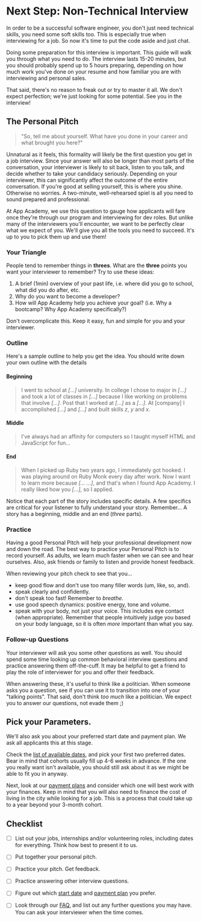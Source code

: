 # Next Step: Non-Technical Interview

In order to be a successful software engineer, you don't just need technical skills, you need some soft skills too. This is especially true when interviewing for a job. So now it's time to put the code aside and just chat.

Doing some preparation for this interview is important. This guide will walk you through what you need to do. The interview lasts 15-20 minutes, but you should probably spend up to 5 hours preparing, depending on how much work you've done on your resume and how familiar you are with interviewing and personal sales.

That said, there's no reason to freak out or try to master it all. We don't expect perfection; we're just looking for some potential. See you in the interview!

## The Personal Pitch

> "So, tell me about yourself. What have you done in your career and what brought you here?"

Unnatural as it feels, this formality will likely be the first question you get in a job interview. Since your answer will also be longer than most parts of the conversation, your interviewer is likely to sit back, listen to you talk, and decide whether to take your candidacy seriously. Depending on your interviewer, this can significantly affect the outcome of the entire conversation.
If you're good at selling yourself, this is where you shine. Otherwise no worries. A two-minute, well-rehearsed spiel is all you need to sound prepared and professional.

At App Academy, we use this question to gauge how applicants will fare once they're through our program and interviewing for dev roles. But unlike many of the interviewers you'll encounter, we want to be perfectly clear what we expect of you. We'll give you all the tools you need to succeed. It's up to you to pick them up and use them!

### Your Triangle

People tend to remember things in **threes**. What are the **three** points you want your interviewer to remember? Try to use these ideas:

1. A brief (1min) overview of your past life, i.e. where did you go to school, what did you do after, etc.
2. Why do you want to become a developer?
3. How will App Academy help you achieve your goal? (i.e. Why a bootcamp? Why App Academy specifically?)

Don't overcomplicate this. Keep it easy, fun and simple for you and your interviewer.

### Outline

Here's a sample outline to help you get the idea. You should write down your own outline with the details

#### Beginning

> I went to school at _[...]_ university. In college I chose to major in _[...]_ and took a lot of classes in _[...]_ because I like working on problems that involve _[...]_. Post that I worked at _[...]_ as a _[...]_. At [company] I accomplished _[...]_ and _[...]_ and built skills _z_, _y_ and _x_.

#### Middle

> I've always had an affinity for computers so I taught myself HTML and JavaScript for fun...

#### End

> When I picked up Ruby two years ago, I immediately got hooked. I was playing around on Ruby Monk every day after work. Now I want to learn more because _[... ...]_, and that's when I found App Academy. I really liked how you _[...]_, so I applied.

Notice that each part of the story includes specific details. A few specifics are critical for your listener to fully understand your story. Remember... A story has a beginning, middle and an end (_three_ parts).

### Practice

Having a good Personal Pitch will help your professional development now and down the road. The best way to practice your Personal Pitch is to record yourself. As adults, we learn much faster when we can see and hear ourselves. Also, ask friends or family to listen and provide honest feedback.

When reviewing your pitch check to see that you...

* keep good flow and don't use too many filler words (um, like, so, and).
* speak clearly and confidently.
* don't speak too fast! Remember to _breathe_.
* use good speech dynamics: positive energy, tone and volume.
* speak with your body, not just your voice. This includes eye contact (when appropriate). Remember that people intuitively judge you based on your body language, so it is often _more_ important than what you say.

### Follow-up Questions

Your interviewer will ask you some other questions as well. You should spend some time looking up common behavioral interview questions and practice answering them off-the-cuff. It may be helpful to get a friend to play the role of interviewer for you and offer their feedback.

When answering these, it's useful to think like a politician. When someone asks you a question, see if you can use it to transition into one of your "talking points". That said, don't think _too much_ like a politician. We expect you to answer our questions, not evade them ;)

## Pick your Parameters.

We'll also ask you about your preferred start date and payment plan. We ask all applicants this at this stage.

Check the [list of available dates][course-dates], and pick your first two preferred dates. Bear in mind that cohorts usually fill up 4-6 weeks in advance. If the one you really want isn't available, you should still ask about it as we might be able to fit you in anyway.

Next, look at our [payment plans][payment-plans] and consider which one will best work with your finances. Keep in mind that you will also need to finance the cost of living in the city while looking for a job. This is a process that could take up to a year beyond your 3-month cohort.

## Checklist

- [ ] List out your jobs, internships and/or volunteering roles, including dates for everything. Think how best to present it to us.
- [ ] Put together your personal pitch.
- [ ] Practice your pitch. Get feedback.
- [ ] Practice answering other interview questions.
- [ ] Figure out which [start date][course-dates] and [payment plan][payment-plans] you prefer.
- [ ] Look through our [FAQ][faq], and list out any further questions you may have. You can ask your interviewer when the time comes.


[faq]: https://appacademy.zendesk.com/hc/en-us/categories/202737947-Full-Time-Immersive
[course-dates]: https://www.appacademy.io/immersive/dates
[payment-plans]: https://s3-us-west-1.amazonaws.com/appacademy.io/New+Tuition+Plans+Image.pdf
